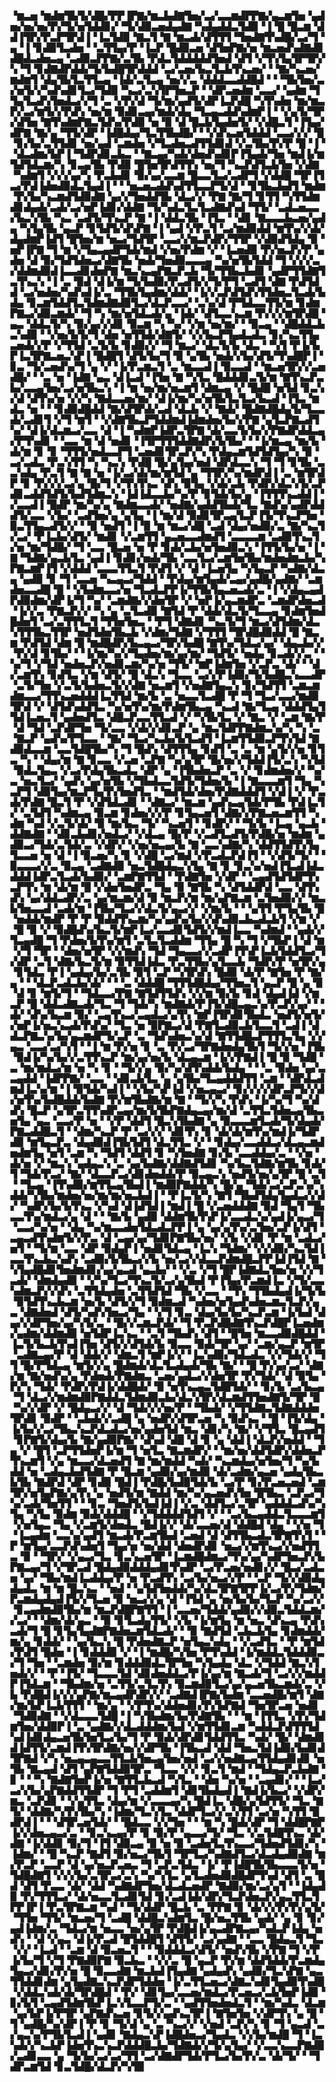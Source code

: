 ▝▆▃▅▝▆▟▆▜▙▜▞▟█▞▛▛▐▛▇▞▆▃▙▟▇▜▅▞▃▞▃▃▆▟▛▛▇▞▄▃▆▜▅▝▄▟▅▞▅▞▅▞▛▞▜▞▅▜▟▟▊▞▝▜▞▟▉▃▅▟▄▟▇▝▚▟▄▟▟▃▜▟▉▝▐▝█▝█▃▆▝▟▟▐▜▛▞▛▃▛▜▛▟▐▝▐▃▜▟▉▝▇▃▜▝▇▝▆▃▟▞▟▜▜▜▝▜▅▟▇▜▚▟█▞▃▞▜▝▄▝▐▝▊▟▉▜▃▟▅▝▝▃▜▜▄▞▛▝▐▃▛▝█▟▉▃▅▝▟▜▅▛▇▞▅▝▆▃▅▟▚▟▇▟▊▟█▟▃▟▅▃▄▝▃▟▉▃▛▛▇▞▃▜▙▝▛▟▃▜▟▟▟▟▟▜▅▟▝▟▜▝▞▜▚▜▄▜▛▜▛▞▚▝▜▝▊▟▇▟▛▟▟▞▜▞▙▟█▜▛▟▟▟▝▃▞▃▅▞▙▃▜▃▙▜▚▃▅▞▝▝▇▞▚▃▅▞▆▟▆▜▝▟▄▜▙▜▃▜▜▃▄▝▐▟▞▃▜▃▄▝▅▞▞▃▝▟▟▟▃▃▟▟█▟▝▝▝▜▙▜▅▞▃▞▅▜▞▞▚▟▚▟▊▜▃▞▜▟▉▝▚▃▞▃▚▜▛▜▅▃▛▝▝▟▛▃▅▟▆▝▃▃▞▝▄▟▆▝▜▜▄▜▃▟▚▜▅▟▃▞▞▜▝▃▝▞▛▞▟▝▜▞▆▞▄▟▜▞▟▛▐▃▛▟█▝▚▜▚▟▅▝▆▞▆▃▛▞▃▞▆▜▞▞▛▟▚▝▅▞▆▝▉▟▊▃▄▞▆▟▞▟▄▝▜▃▄▃▟▟▚▟▆▛▐▝▝▞▄▜▞▜▛▞▟▜▅▝▇▜▚▟▆▛▇▃▜▟▚▞▛▟▉▝▅▝▉▝▟▝█▃▙▜▄▟▅▜▞▝▞▟█▃▜▝▐▜▄▞▟▛▇▝▇▞▄▝▜▜▞▟▛▝▐▟█▟▄▞▜▃▜▜▙▟█▞▝▝▞▟▚▃▅▜▟▟▟▝▃▃▞▞▞▝█▝▊▞▙▞▃▜▜▟▊▝▅▞▄▟▝▃▆▟▅▝▞▜▃▟▅▃▟▜▜▟▊▟▝▞▃▜▙▞▛▞▛▝█▝▐▝▝▟▃▟▆▞▙▛▐▝▜▟▛▟▊▃▙▃▝▝▇▃▄▞▚▟▞▟▅▟▚▟▊▛▐▜▄▟▞▜▅▝▆▟▐▞▆▜▟▜▟▃▆▞▚▝▊▃▄▜▙▝▛▟▉▝█▜▅▜▛▟▜▜▚▝▅▞▜▝▚▃▛▟▜▃▙▜▅▝▞▟▇▝▚▟▆▜▝▞▞▞▄▞▚▝▛▃▙▟▊▝▉▞▄▞▃▃▆▝█▃▃▜▃▞▃▟▛▜▝▞▟▟█▝▜▛▐▜▃▞▛▟▐▟▅▟▉▟▃▜▄▟▐▝▝▝▅▃▅▃▟▟▚▟▜▜▃▃▛▜▞▟▝▝▊▜▙▃▙▟▜▝▆▟▆▝▛▞▙▞▚▃▆▟▜▟▉▟▇▝▄▞▞▜▅▟▟▜▙▝▟▃▞▞▝▛▇▝▇▞▜▝▊▜▜▝▚▜▜▟▆▟▊▟▄▟▞▃▟▞▃▞▅▛▐▟▊▞▟▟▇▝▜▞▚▟▃▜▃▜▃▟▇▟▚▟▝▜▜▞▝▃▟▃▅▃▃▞▙▃▚▜▙▝▚▃▝▃▟▜▞▜▚▃▛▝▇▝▐▝▟▟▃▜▙▝▐▜▃▝▝▟▊▝▇▃▃▃▙▃▅▞▄▟▄▝▚▜▄▜▙▝▄▃▛▝▊▜▟▜▞▟▚▛▇▝▐▝▄▟▝▞▛▃▜▝▃▞▆▟▉▟▟▝▆▜▚▞▞▟▞▟▄▟▆▛▐▟▜▝█▜▅▞▆▝▅▃▞▜▟▜▛▝▃▃▞▞▆▃▛▟▛▞▜▜▛▝▞▟▉▟▜▟▄▝▉▝▅▛▐▛▇▝▜▝▆▝▞▜▄▃▄▟▛▜▟▞▆▟▝▞▅▞▛▟▆▝▞▝▐▃▅▟▉▝▛▞▅▃▛▞▛▝▄▟▅▝▟▝▉▞▜▟▜▟▅▃▞▟▇▜▙▝▅▟▞▜▅▟▉▃▃▃▄▝▚▞▅▜▙▜▟▟▝▜▝▞▞▞▃▞▟▟▆▟▉▟▐▃▃▟▊▟▅▛▇▝▆▃▚▃▄▛▇▃▛▃▙▝▜▞▜▜▙▃▙▟▊▝▄▟▛▜▜▟▇▜▃▜▚▃▚▝▐▝▃▝▉▟▝▟▐▞▆▝▜▞▙▟▉▞▛▃▟▜▞▞▜▞▛▜▝▃▟▜▝▟▇▝▛▟▜▟▟▝▃▞▅▟▅▞▚▟▚▟▐▞▃▝▜▜▙▜▄▟▆▞▟▟▞▝▐▞▞▃▛▟▜▟▚▜▜▟▅▃▜▃▟▞▙▟▄▝▊▃▆▜▟▟▜▃▜▟▆▟▇▟▉▜▃▞▟▃▛▃▃▞▝▃▚▞▟▝▛▜▟▃▃▜▜▞▆▝▊▟▆▛▇▃▞▟▉▃▆▟▞▝▜▝▚▝▆▞▅▜▟▃▟▞▄▝▐▟▞▝▟▜▃▃▚▃▆▝▛▞▞▞▆▜▛▟█▝▄▃▝▟▟▃▜▞▚▝▉▞▄▞▞▟▊▝▉▃▆▝▚▝▚▞▝▞▆▝▅▞▆▞▝▝▉▃▄▝▝▟█▟▟▃▙▃▚▟▉▝▝▞▅▞▙▜▞▜▝▟▅▝▅▜▜▟▞▟▇▜▞▝▞▞▙▃▛▜▄▟▃▟▃▝▊▞▚▃▜▜▄▃▅▟▞▞▛▝▞▜▜▟▝▃▜▞▙▝▊▟▉▞▞▝▜▝▆▃▞▝▟▃▜▞▙▝▟▃▝▝▚▜▝▛▐▞▙▛▐▃▜▛▇▃▅▃▚▛▐▝█▟█▜▝▟▜▞▙▞▜▝▉▝▄▜▙▝▅▟▞▞▙▞▟▜▞▜▚▟█▛▐▝▊▃▝▜▞▃▅▟▚▞▜▝▄▝▞▝▐▞▛▃▆▃▜▝▃▝▆▃▃▟▐▝▉▃▃▟▝▝▆▃▅▜▛▞▞▃▅▟█▞▝▝▃▝▅▝▐▟▇▝▄▃▝▟▐▃▟▝▐▜▅▝▇▝▚▜▃▝█▟▟▟▊▃▜▞▆▝▇▜▚▃▛▃▙▞▃▃▄▜▅▞▃▞▅▜▙▃▚▝▐▝▆▝▅▞▆▞▅▃▆▜▝▟▆▃▄▝▞▝█▟█▝▅▜▟▝▊▃▚▞▟▝▟▜▚▞▅▝▞▞▚▝▇▟▃▃▅▞▆▞▝▟▐▞▆▞▚▞▅▜▙▜▃▜▃▞▙▃▟▝▐▜▃▝▆▟▃▝▅▝▝▝▊▟▉▟█▟▟▝▇▞▟▜▛▟▞▃▟▝▟▃▙▝▞▝▇▟▞▝█▟▇▟█▟▄▜▞▜▃▃▟▞▃▟▊▜▝▞▜▝▆▜▝▝▞▟▇▜▙▃▛▜▟▟▆▟▐▟▆▟▅▞▙▞▞▛▇▝▄▜▃▛▇▃▟▜▚▞▝▟▐▞▟▃▆▃▞▃▃▝▟▝▐▝▚▟▆▛▐▟▛▃▜▛▇▝▟▞▃▃▜▞▙▞▞▛▇▟▛▟▟▃▄▞▛▜▚▟▊▝▝▃▃▝▆▝▟▝▅▟▊▝▐▜▛▜▜▜▟▟▇▟▛▞▙▜▙▞▝▝▐▞▆▃▄▝▆▞▙▝▟▞▆▝▊▝▊▝▜▜▜▞▅▟▃▃▛▜▝▃▅▟▊▜▛▃▛▞▚▝▛▟▄▃▆▜▟▜▟▜▄▞▚▝▉▝▃▞▃▟▃▝▛▃▚▜▜▝▚▝▚▃▚▝▛▟█▝█▞▄▜▄▞▅▟▝▟▛▟▃▃▚▝▜▝▜▝▊▜▙▝▃▃▚▟▄▝▛▃▜▝▇▝▇▝▅▝▐▞▃▞▟▞▆▞▆▜▟▝▄▝▜▜▛▞▚▞▆▟▛▟▐▝▃▝▆▜▛▟▛▝▊▝▛▞▞▞▃▞▄▝█▞▜▝▞▜▚▜▚▃▝▟▚▝▉▜▄▝▞▟▞▃▙▝▛▟▛▞▟▃▚▜▞▃▛▟▊▃▟▟▜▟▜▞▙▟▜▟▆▃▚▝▐▟▐▟▃▃▙▞▚▞▛▝▊▜▟▞▙▞▄▝▐▜▜▜▚▃▟▟▐▝▞▃▃▟▐▝█▟▛▝▆▞▚▞▄▝▇▟▆▃▃▟▞▝▅▟▇▞▄▟▟▜▙▟▞▜▃▝▇▟▚▞▄▟▛▟▟▟▜▞▃▃▝▞▙▞▝▃▟▜▅▞▄▝▄▜▄▝▐▝▆▞▟▝▉▟▊▜▛▃▄▜▃▛▐▜▞▜▚▃▛▜▅▝▉▃▜▜▄▃▟▜▞▞▝▝▉▝▅▟▜▝▐▝▉▝▆▝▆▃▞▟█▝▃▟▝▟▄▞▅▟▉▞▃▝▇▞▚▃▜▞▃▞▝▛▐▃▙▞▟▜▞▝▆▟▊▝▞▃▆▜▜▝▄▃▅▃▃▟▆▟▜▝▃▃▃▃▆▝▃▟▉▜▚▃▜▞▅▝▆▞▜▟█▞▝▜▝▃▃▝█▃▅▝▅▝▛▝▊▟▞▃▙▞▅▜▅▟▉▃▚▝▐▜▜▞▙▞▅▝▐▝▇▝▜▟▇▞▄▃▙▜▃▝▄▟▐▝▊▟▊▞▅▟▞▜▙▝▃▃▜▃▞▃▆▜▅▜▙▞▆▟▅▟▆▃▙▞▚▛▇▃▆▛▐▜▝▞▟▟▟▝▃▃▃▜▜▃▜▝▛▟▜▝▞▝▟▝▐▃▅▜▄▝▚▜▄▃▛▝▚▟▇▞▟▃▄▝▄▟▉▝▊▝▜▝▃▃▅▝▚▃▄▃▞▜▟▟▝▝▛▟▄▞▆▜▄▟▞▃▄▞▄▟█▞▄▟▇▞▝▃▆▟▅▃▃▟█▝█▝▝▞▙▟▆▃▃▞▅▝▜▃▟▃▛▛▐▞▜▜▙▜▄▃▅▃▟▞▃▝▐▝▞▟▄▃▄▟▛▟▉▟▆▞▟▛▐▞▜▝▚▞▝▃▆▟▇▞▞▟▅▜▛▝▞▝▅▛▐▞▄▃▆▟▛▃▝▃▆▟▛▟▅▃▟▝▐▞▞▃▝▛▇▃▛▞▞▝▚▝▄▝▃▜▃▟▉▝▇▜▟▝▛▝▟▟▞▟▃▜▞▜▃▃▄▝▊▟▆▜▅▟█▟▅▜▝▃▞▃▜▜▜▃▜▝▜▜▅▜▅▃▝▝▛▜▝▟▇▟▊▝▚▃▜▞▜▝▆▃▞▟▜▟▆▞▟▃▚▜▜▜▙▃▜▜▛▝▅▟▜▟▅▜▙▃▙▝▞▟▆▞▜▟▇▝▞▜▜▜▝▜▛▟█▟▉▟▟▝█▝▇▃▆▝▛▟▜▟▝▟▆▝█▝▆▟█▟▛▞▙▃▄▃▞▜▛▞▙▟█▝▇▜▚▞▜▟▃▞▄▞▝▟▄▃▙▞▞▝▛▞▟▝▊▜▙▞▝▝▐▞▆▞▚▞▞▜▄▟▅▞▆▞▄▞▆▞▝▜▟▜▞▝▅▟▄▝▊▃▟▞▞▃▝▝▚▞▜▝▞▜▟▝▅▟▅▃▛▞▅▟▊▃▆▞▚▞▅▝▜▜▞▝▆▛▐▟▆▜▅▝▞▃▛▃▝▟▞▝▝▟▞▃▆▜▚▝▊▟▜▃▝▞▆▝▟▜▞▝█▝▟▃▚▝▜▃▃▝▃▞▞▛▐▟▉▞▜▞▙▟█▃▚▃▃▟▛▝▃▜▞▜▅▝▞▃▜▞▙▟▅▃▜▞▞▟▇▝▅▃▆▜▝▞▅▟▇▜▄▃▚▝▊▞▜▟▜▜▝▃▆▃▆▟▆▃▃▞▜▜▚▃▅▟▟▟▐▃▜▜▟▝▆▞▙▝▃▝▅▃▃▜▃▟█▝▛▝▜▝▜▃▞▃▃▞▆▟▉▜▛▟▝▞▝▟▜▟▚▟▟▜▃▝▚▞▅▜▚▞▆▞▛▟▆▜▙▃▄▝▚▃▟▝▇▞▜▃▄▝▟▟▟▜▄▜▜▟▐▃▅▃▜▝▄▟▅▟▜▃▝▟█▃▛▃▃▜▜▃▟▝▞▝▚▜▙▜▃▝▞▝▇▃▝▞▝▃▆▝▇▞▛▝▟▝▜▟▝▃▛▟▛▜▅▝▜▞▃▃▝▞▟▞▞▟▊▃▛▝▄▝▆▃▜▟▛▛▇▟▆▃▚▞▚▝▚▝▃▝▇▃▛▝▄▟▚▞▛▜▃▃▝▝▇▞▝▜▃▞▚▃▙▞▙▜▃▟▜▝▐▃▆▜▜▟▉▃▛▜▚▜▟▝▇▟▉▟▃▃▆▝▃▃▜▟█▜▙▞▚▝▜▝█▟▚▝▟▜▜▜▄▝▊▟▜▝▃▝▃▝▆▝▄▜▞▞▅▝▊▜▃▝▚▝▝▟▄▞▆▝▇▝▊▃▃▝▞▃▅▝▃▛▇▝▚▞▄▜▛▝█▞▅▞▞▜▟▟▐▜▞▃▚▝▚▜▟▝▉▟▃▜▄▃▝▞▃▞▛▟▄▜▙▃▟▃▝▟▛▝▄▝▐▜▙▟▅▃▛▝▃▝▞▝▊▟▆▟▅▞▞▝▚▞▃▝▅▃▜▃▞▝▄▟▚▝▄▞▅▜▙▝▞▜▙▟▃▃▜▟▜▞▜▟▅▞▙▝▐▝▇▃▃▃▆▜▝▜▄▝▚▃▛▜▝▟▉▜▄▞▆▃▛▜▄▜▚▜▅▟▜▃▝▝▆▟▜▟▞▟▅▞▛▟▇▟▟▟▜▝▞▟▐▝▞▝▛▃▟▞▛▟▇▝█▃▜▝▛▝▞▟▜▟▃▟▊▝▝▟▇▃▞▝▆▃▆▝▄▟▚▃▄▜▟▞▛▜▙▝▛▟▐▃▜▞▝▃▜▟▜▝▚▟▆▃▄▝▉▃▆▝▊▟▅▞▞▞▛▝▊▜▄▃▅▜▝▟▇▞▞▛▇▃▅▃▆▜▜▝▚▟▆▝▚▟▝▞▃▜▞▟▞▝▉▝▆▞▙▃▝▜▞▝▚▃▅▜▝▝▊▟▛▞▝▝▜▞▙▝▐▃▄▝▄▃▙▝▟▟▇▟▇▝▝▟▊▃▙▟▊▞▅▟▃▞▝▞▟▃▄▝█▞▛▝▞▃▟▜▃▟▜▞▛▟█▞▅▝▆▟▆▝▄▟▉▃▞▜▟▞▃▜▟▞▃▝▞▟▛▞▝▞▅▞▅▃▄▞▙▝▇▝▃▃▚▟▇▞▚▝▟▟▜▜▟▜▚▜▄▜▃▃▅▝▅▝▟▝▐▝▉▃▅▞▚▝▊▝▞▟█▝▃▞▆▟▝▞▛▃▟▃▛▟▐▜▝▝▞▟▜▞▜▞▝▝▉▃▃▃▞▞▃▝▉▃▄▝▃▟▇▟▉▝▅▃▜▟█▟▄▃▚▜▄▝▇▝▊▝▊▃▚▞▅▟▐▜▃▟▐▟▃▟▟▟▐▟▛▃▜▃▟▞▙▟▉▞▝▃▆▛▇▜▜▟▝▝▛▟▇▜▅▝▞▟▛▝▝▃▄▟▜▟▜▟▛▜▚▃▛▜▚▝▆▝▟▞▆▝█▝▞▟▅▜▅▟▛▃▝▜▄▝▉▝▇▜▙▝▚▝▟▜▟▟▛▟▝▃▃▝▟▜▚▟▚▝▄▞▟▟▃▟▛▞▃▝▄▞▆▃▆▞▟▝▉▝▆▃▛▞▆▝▆▞▄▛▇▃▆▝▃▜▅▟▉▞▞▝▆▃▙▜▅▃▃▟▝▃▟▞▆▝▐▜▙▞▜▃▞▞▟▃▜▞▄▃▞▞▝▞▆▞▙▝▝▝▄▜▜▝▛▜▄▜▙▝█▝▅▟▟▞▆▟▛▝▛▝▛▝▉▟▟▜▚▃▆▞▚▞▄▟▚▞▙▞▞▟▚▟▉▃▙▃▟▃▙▜▝▞▆▝▞▝█▝▉▝▞▝▉▟█▟▚▞▙▃▜▞▆▛▐▃▞▃▃▟▊▜▟▜▞▞▆▟▐▃▃▝▚▟▆▟▝▝▄▟▞▞▜▃▄▟█▝▜▝▛▟▅▞▙▜▚▞▆▜▝▃▜▃▜▃▟▟▆▝▜▜▄▝█▝▚▝▜▝▞▜▙▛▐▝▟▝▆▝▞▜▝▜▛▝▝▟▅▞▅▜▛▝▞▞▆▟▚▝▜▟▝▜▄▃▃▞▞▃▟▛▐▜▚▛▐▃▙▜▟▟▜▃▞▜▞▟▛▝▃▜▝▟▇▞▙▃▜▞▆▝▉▜▜▟▐▟▃▝▛▃▜▜▙▞▄▜▃▃▙▝▜▟▛▞▛▝▅▜▛▞▄▝▊▜▟▃▝▛▐▝▄▟▄▞▙▞▃▜▙▝▉▜▝▃▛▝▚▜▛▟▚▝█▟▉▝▟▞▛▝▇▜▅▝▛▝▇▞▄▝▝▝▟▃▛▃▟▃▙▞▟▞▝▝▝▃▝▟▟▟█▝▜▜▜▟█▟▄▞▜▜▅▃▜▝▄▃▛▝█▝▄▝▉▝▟▝▊▝▆▜▞▜▝▝▜▟▃▃▞▛▇▝▇▜▟▜▜▟▚▝▞▞▆▝▉▞▙▝▊▟▝▟▄▟▐▟▝▞▆▃▛▝█▝▟▟▃▟▇▃▟▞▜▃▝▜▝▜▟▞▚▝▆▟▇▟▞▛▐▜▞▟█▃▄▃▚▞▛▃▛▞▄▞▝▝▟▞▝▟▚▞▙▃▆▝▉▞▝▃▄▜▚▃▞▃▄▟▃▞▄▜▚▝▆▛▐▜▛▟▊▜▙▟▃▝▅▟▜▞▅▜▞▞▅▛▐▞▅▃▚▃▟▞▛▟▚▞▝▜▃▝▅▝▉▛▇▃▞▟▝▛▇▜▃▟▉▃▙▜▃▃▜▝▃▟▐▝▟▟▃▛▇▃▚▞▙▞▄▃▆▟▛▜▞▃▛▝▃▝▜▟▚▟▅▃▚▞▟▝▇▜▜▟█▃▛▜▜▜▃▜▄▝▞▞▄▃▝▃▃▞▃▞▚▜▝▝▐▝▆▝▛▞▅▝▊▝▃▝▛▞▃▞▜▛▇▟▅▟▄▜▙▜▝▜▞▞▅▝▐▜▙▝▉▟▐▞▚▞▙▞▞▃▜▜▚▃▛▝▆▞▄▞▅▞▙▝▟▃▄▃▆▝▐▞▞▛▇▟▐▝█▝▉▝▜▟█▝▃▝▆▞▆▟▃▞▆▝▅▝▚▝▊▝▝▜▞▞▄▝▉▞▚▞▟▜▚▟▟▞▙▟▄▝▝▝▃▝▉▟▅▝▄▞▃▃▄▟▟▝▐▟▛▛▇▞▝▃▃▝▝▟▊▃▙▜▃▝▄▝▄▜▙▞▜▃▄▟▟▟▜▜▝▃▆▝▝▟▛▟▃▟▆▟▐▃▚▞▆▝▐▝▉▜▟▞▚▟▐▝▝▞▙▞▚▛▐▟▝▞▅▃▄▃▞▝▊▞▞▞▞▟▛▃▛▜▞▞▟▞▅▜▚▞▙▟█▟▟▞▙▟▇▝▛▞▆▜▙▟▇▞▆▝▇▝▝▜▞▞▚▝▛▟▚▝▐▞▚▞▜▝▚▞▟▟▚▝█▃▛▝▄▜▛▃▜▜▚▟▛▃▄▞▆▞▙▜▙▛▇▟▄▃▄▞▆▞▟▝▃▜▜▃▜▟▅▃▄▜▙▃▅▜▄▝▄▃▝▃▃▞▛▝▅▝▝▞▛▝▟▟▜▝█▃▚▜▙▟▇▝▄▝▉▃▃▃▆▜▃▟▞▜▞▟▄▟▞▛▇▃▟▟█▃▜▝▝▟▆▞▚▃▛▝▛▝▃▞▞▞▝▟▊▜▚▝▊▝▟▞▟▞▆▜▚▞▆▟▐▞▜▟▛▟▉▝▆▜▄▃▛▃▝▟▄▟▉▟▐▜▙▜▟▜▝▟▃▜▜▃▝▞▝▝▊▟▄▞▃▃▟▟▃▞▟▃▄▃▆▟▅▟▆▜▄▝▅▜▝▃▆▝▚▝▜▟▜▝▟▟▜▝▊▝▚▜▅▟▇▝▊▞▙▝▃▃▟▟▄▞▃▝▝▞▅▝▟▞▅▝▞▝▆▃▚▝▄▟▄▃▚▝▃▝▄▞▙▟▇▞▟▟▇▟▜▟▊▝▚▞▙▃▜▟▇▞▆▜▙▝▊▟▞▜▝▜▟▞▛▃▞▝▇▞▝▟▃▃▛▃▞▟▊▟▅▟▟▞▛▝▉▃▄▃▚▝▅▟▜▞▅▞▄▜▛▝█▝▃▜▝▝▜▃▄▝▐▜▚▟▉▞▆▜▜▃▄▜▙▟▐▝▆▟▉▛▇▟▟▞▚▝█▞▄▝▜▟▞▃▞▃▛▃▚▞▚▟▟▞▚▜▙▞▆▟▅▞▅▞▆▞▆▞▅▃▙▟▐▝▝▛▐▃▜▞▚▝▇▜▝▜▙▟▜▟▄▜▄▟▃▞▞▟▞▝▚▟▛▞▙▞▙▜▚▃▝▞▚▟▝▟▐▟▜▟▐▝▆▟▐▝█▝▞▃▅▟▟▟▇▝▉▟▝▜▄▜▝▜▙▃▃▜▚▞▆▟▃▞▄▝▟▝▝▝▇▞▙▝▄▟▉▝▟▟▆▜▙▜▚▛▐▞▃▃▟▃▚▞▄▟▐▞▄▃▞▜▝▃▃▞▚▞▅▝▝▟▄▝▚▞▆▃▃▟▅▜▟▃▟▃▛▛▐▝▄▝▄▞▄▜▚▞▃▜▅▞▃▛▐▞▟▜▝▃▄▃▟▜▚▟▆▜▞▞▛▃▝▟▝▃▄▞▄▞▜▟▊▛▇▜▙▞▅▞▝▞▙▝▞▟▊▝▛▝▆▝▃▟▃▞▅▜▝▝▜▞▆▝▃▃▝▟▛▝▉▟▄▛▐▝▅▟▊▜▟▃▄▝▐▃▚▝▜▟▆▞▝▞▞▟▉▞▚▃▜▟▐▃▃▜▚▃▙▃▚▟▚▝▃▟▉▞▙▜▙▃▞▞▙▝▅▞▃▞▞▟▃▃▛▟▆▟█▃▛▛▐▟▐▜▟▝▇▝▚▜▄▟█▟▊▜▅▟▆▟▊▞▄▞▄▃▟▝▄▃▙▞▝▝▞▃▝▞▜▝█▛▐▟▇▟▃▜▅▞▅▝▞▞▜▃▟▞▝▟▆▟▄▟▉▝▝▞▚▞▜▃▞▜▚▃▜▞▃▞▄▜▙▟▝▛▐▜▄▞▛▃▆▟▐▃▝▞▜▞▃▃▚▟▆▃▛▞▞▟▚▝▃▜▜▟▄▟▅▝▃▜▜▟▜▟▝▜▙▝▞▃▃▝▝▜▚▝▜▜▙▟▄▟▐▞▜▞▙▝▉▜▟▜▚▃▙▃▆▝▅▞▙▝▟▜▞▞▜▝▉▟▆▃▟▝▚▟▅▞▅▜▄▟▚▟▅▃▆▃▜▃▛▞▄▃▝▟▇▟▅▟▝▟▜▞▚▟▚▜▅▃▞▜▄▝▝▞▜▝▊▃▝▟▄▞▙▞▙▞▚▃▛▃▆▝▐▞▙▟▝▟▄▞▞▟▛▜▅▞▄▞▚▜▞▃▝▝█▞▞▃▆▃▛▟▞▝▜▝▛▃▛▟█▟▇▜▚▃▛▟█▛▐▃▅▟▆▞▄▟▆▞▟▟▆▟▉▝▅▜▟▛▐▃▚▃▝▝▃▜▝▜▙▟▚▝▟▜▝▝█▜▅▝▆▃▃▟▉▟█▟▟▝▐▃▜▞▙▃▙▜▚▟▐▜▅▝▟▜▞▞▟▜▟▞▙▝▉▃▃▝▉▟▞▜▛▝▄▞▝▃▆▞▄▃▛▝▆▜▛▝▃▟▇▃▄▞▛▝▟▝▟▟▞▞▝▟▆▃▜▝▆▛▐▞▞▝▐▃▚▟▉▞▜▟▃▟▃▝▞▞▜▟▞▞▝▜▜▝█▞▛▜▟▃▄▝▆▜▞▞▄▝█▟▆▟▞▟▃▜▃▟▄▟▞▜▙▝▇▞▝▝█▝▛▞▄▞▃▞▝▟▇▞▆▝▇▞▅▟▚▞▄▝▛▟▅▟▞▛▇▟▆▃▝▃▅▞▄▟▃▞▞▟▅▜▛▝▛▞▜▟▞▝▟▝▉▜▄▝▛▞▚▝▜▟▞▝▛▟▛▞▛▟▐▞▟▟█▟▞▝▉▝▅▜▚▃▄▃▜▟█▜▟▞▝▝▊▞▙▝▃▞▙▃▄▝▜▝▟▃▞▞▆▟▆▟▉▛▇▟▟▃▜▟▆▟▉▃▙▞▟▃▚▜▛▞▟▃▆▟▜▜▅▟▇▜▞▜▛▝█▝▚▞▞▟▛▝▞▝█▟▄▃▞▞▝▟▝▜▟▞▞▞▅▞▛▝▝▜▙▟▞▝▞▜▜▟▇▃▜▟▇▟▟▟▅▜▛▟▊▝▉▟▛▝▝▃▙▟▞▞▃▟█▝▄▝▅▟▛▞▟▜▛▃▅▝▚▝▉▟▚▃▝▝█▝▐▜▞▟▄▝▐▞▙▞▞▃▞▜▙▃▚▃▛▟▃▟▃▞▅▞▄▟▅▜▟▝▆▃▝▟▊▞▚▝▇▞▝▞▜▜▃▝█▃▄▟▜▝▊▛▇▜▞▟▄▞▙▝▇▞▄▟▉▛▇▞▝▟▚▟▝▟█▝▟▝▊▝▄▝▟▟▐▝▟▃▛▞▅▟▟▝▝▜▄▝▞▝█▜▝▃▛▜▜▟▅▛▐▞▆▝▜▝▅▜▃▝▇▃▆▟▛▞▝▝▆▞▅▞▟▟▜▟▛▞▟▟▅▃▛▜▚▃▆▜▝▞▄▝▆▃▃▞▟▃▅▟▜▝▇▝▆▞▆▟▟▝▚▟▞▝▚▃▆▟▄▞▅▜▅▞▜▝▚▞▙▟▟▝▅▝▃▟▄▃▙▟▜▟▇▝▛▝█▃▆▝▄▟▉▞▄▞▆▟▉▝▟▞▃▟▆▞▄▃▅▝▄▟▄▜▙▃▙▜▙▝▇▟▛▟▝▟▛▝▊▟▉▝█▟▐▝▛▟█▞▙▟▉▜▟▞▙▝▃▞▛▝▊▞▛▃▅▃▅▟▝▃▆▜▛▞▅▜▄▛▇▞▄▜▚▝▄▝▅▟▜▞▆▝▇▟▟▝▆▞▚▞▄▃▅▟▚▜▅▝█▜▙▃▝▃▛▃▞▜▚▞▃▟▞▜▅▜▜▝▝▝▊▃▝▜▅▟▜▞▙▟▐▟▐▝▞▃▝▟▟▜▃▞▃▜▛▝▄▟▟▟▃▟▚▞▚▜▄▝▚▜▄▝▉▟▆▝▉▟▞▟▟▟█▝▝▞▜▟▟▟▟▜▟▜▝▞▝▝▃▞▙▃▄▟▟▃▜▃▃▃▆▜▝▞▅▜▄▃▝▜▄▝▞▃▆▜▞▟▅▟▃▝█▟▐▞▞▝▟▞▃▃▅▞▟▝▟▟█▟▝▟▄▝▝▞▅▝▜▝▐▃▄▟▆▝▃▃▚▞▄▟▜▝▆▃▟▞▛▃▆▜▙▟▝▃▅▟▝▟▝▟▜▜▙▃▟▃▜▛▇▜▚▜▝▝▛▝▆▜▄▞▃▃▛▟▚▟▅▜▝▜▄▞▅▝▅▞▟▟▝▟▅▟▛▟▊▝▅▃▞▞▆▜▚▃▞▞▅▟▜▜▃▝▉▝▝▜▛▞▝▞▄▃▞▜▃▝▊▃▚▃▅▜▛▝▐▃▆▟█▟▆▃▞▜▚▞▄▞▚▟▛▜▅▃▛▞▙▛▇▃▄▞▜▝▞▜▛▃▟▝█▟▄▟▉▟▟▟▄▟▊▜▚▟▛▝▃▞▛▃▅▞▅▟▊▞▞▝█▃▞▃▟▃▅▝▄▞▝▜▙▞▆▟▐▃▟▟▄▞▛▝▅▝▛▃▟▜▚▝▃▞▙▞▅▃▞▞▛▝▝▃▛▝▜▞▞▟▉▟▄▟▄▟▃▝▆▝▆▝█▃▚▃▝▝▅▟▝▝▄▜▟▜▅▟▟▞▚▞▟▃▜▛▇▜▛▛▐▞▃▞▛▞▜▟▆▞▛▃▆▟▄▟▄▟▐▜▞▞▜▃▅▝▉▝▅▃▞▞▄▝▟▝▐▜▟▝▄▝▅▞▙▞▙▞▜▃▛▝▚▞▃▞▞▝▊▃▄▟▆▟▉▜▙▞▆▝▆▃▛▟█▛▇▜▜▝▐▝▃▃▅▞▜▟▟▞▄▟▉▞▞▟▉▃▜▟▟▃▆▞▞▃▞▝▝▟▆▞▟▞▄▃▝▝▉▝▊▜▃▟▄▜▜▞▝▞▙▝▐▞▆▜▄▝▆▝▅▃▝▟▚▃▄▝▛▟▚▃▟▞▜▝█▝▊▜▄▜▄▟▇▛▇▟▅▃▆▜▟▃▟▞▝▝▉▝▇▟▜▟▝▃▙▃▙▜▄▝▊▟▆▟▟▞▆▞▄▝▊▟▟▞▝▝▄▞▙▃▚▝█▝▛▟▅▟▇▃▛▝▅▜▄▃▚▟▄▝▝▞▃▟▜▃▝▝▛▝▆▜▟▞▛▟▜▝█▟▅▝▐▝▊▟▟▟▉▝▞▝▐▝▆▟█▞▚▜▅▝▛▜▚▟▟▝▐▞▆▟▟▃▜▟▟▟▉▃▞▜▝▜▅▝▝▃▆▟▅▝▉▞▆▝▊▟▟▟▉▟▃▜▛▜▅▝▚▜▄▟▄▝▟▃▝▞▜▟▟▝▇▃▚▜▅▟▞▞▝▝▛▝▐▜▞▝▜▃▃▃▜▟▝▟▊▟▅▟▟▃▞▛▐▞▄▞▆▝▇▃▟▞▜▝▃▞▞▞▆▟▟▛▐▜▟▃▆▝▝▜▙▟▆▞▅▝▃▜▜▞▃▜▃▜▚▝▉▃▆▟▉▜▃▞▄▞▄▃▅▜▙▃▆▟▞▃▝▞▙▝▛▟█▟▐▞▞▞▄▛▇▞▆▃▄▟▛▟▛▞▞▝▃▟▇▟▐▛▇▞▙▟▆▝▃▃▅▟█▞▆▜▝▟▇▞▆▞▙▛▐▃▙▜▜▜▝▝▆▞▄▝▝▞▛▜▚▞▟▟▅▟▊▞▛▞▙▛▇▟▝▜▅▜▛▃▅▝▅▟▊▝▜▟▉▟▇▝▝▞▟▃▃▃▜▟█▝▐▝▚▜▙▟▆▞▙▞▛▟▇▜▙▝▝▝▆▝▐▜▜▃▝▞▛▞▜▟▆▜▅▞▟▟▉▛▐▝▃▝▄▟▇▞▞▟▃▟▟▟▆▞▙▟▝▞▆▜▜▟▊▃▆▝▚▟▟▃▛▟▜▜▜▟▚▟▐▟▊▟▄▃▅▜▙▜▅▜▃▞▙▞▜▝▛▝▉▟▞▟▛▟▊▜▟▟▜▜▃▝▚▟▞▝█▞▝▟▆▟▊▟▐▟▜▜▞▃▆▟▐▜▚▜▛▟▇▞▅▞▞▟▛▜▙▝▐▜▙▃▟▝▟▟▝▜▅▃▜▟▐▟▉▞▙▟▊▟▜▛▇▟▝▞▚▝▅▃▄▃▄▃▃▜▜▃▙▜▅▃▄▜▅▞▅▟▝▃▞▞▅▟▇▃▄▜▜▟▄▟▊▟▊▝▅▜▙▝▇▃▄▟▝▟▜▝▄▛▇▜▟▟▉▜▛▃▝▜▃▃▝▞▞▝▊▃▜▝▆▟▝▝▜▟▄▃▛▃▙▟▇▝▊▝▝▝▚▝▇▟▇▜▅▛▐▞▅▝▇▜▜▃▙▃▟▝▚▜▃▝▝▟▅▝▚▞▅▝▝▃▄▟▊▞▝▝▐▃▞▃▞▞▙▞▄▛▇▟▟▜▜▟▛▝▜▝▛▜▝▃▟▟▆▜▝▟▊▜▙▟▄▟▐▝▇▟▐▞▙▃▞▝▞▟▛▞▆▃▝▃▛▟▊▝▝▞▄▜▜▃▝▟▄▞▆▝▞▃▃▃▄▞▚▝█▟▐▃▝▟█▞▄▜▟▜▜▞▝▜▃▝▇▜▞▝▟▟▇▞▚▜▚▜▙▞▚▝▐▟▆▞▜▃▚▜▃▝▟▟▛▜▃▞▞▃▚▜▜▝▃▞▅▝▚▜▜▝█▟▛▟▐▝▝▝▟▜▛▃▅▜▟▞▝▝█▟▃▃▝▞▞▜▅▝▝▝▆▝▚▝█▟▞▟▛▝▜▝▟▟█▛▇▛▐▞▞▟▅▃▄▃▞▃▝▝▊▃▚▃▄▞▛▝▊▝▉▞▛▝▄▃▃▞▜▞▝▜▃▝▞▃▜▟█▜▚▃▝▟▞▟▇▝▐▞▟▟▊▝▉▞▜▝▐▜▝▟▉▃▄▝▉▝▅▝▉▝▃▟▅▜▃▜▚▃▃▞▜▟▅▟▜▟▊▞▚▝▐▟▆▞▝▝█▝▚▃▛▝▇▟▜▝▉▞▅▃▞▜▙▜▝▜▛▜▃▞▚▟▇▟▜▃▞▟▃▟▄▟▉▟▇▝▆▞▛▃▛▝▃▃▛▝▟▝▄▞▅▃▛▃▅▃▝▜▝▃▛▃▜▟▃▝▐▞▝▛▐▟█▜▙▜▙▃▃▃▜▞▅▝▜▟█▟▇▜▝▞▞▞▙▞▃▜▛▃▞▃▚▝▚▞▚▜▃▝▄▜▃▟▅▟▉▟█▟▛▜▚▟▝▟▜▝▃▝█▟▝▟▜▝▛▃▃▝▟▞▝▟▟▝▚▟▇▟▛▜▅▞▟▃▟▃▅▟▛▝▇▟▉▞▆▞▃▞▄▜▝▝▐▟▄▟▉▝▛▞▜▜▜▃▞▝▟▞▅▃▃▜▃▟▊▜▟▝▊▞▃▟▐▟▞▟▛▞▜▃▛▟▅▃▛▞▄▃▜▜▃▜▛▛▐▛▐▝▛▃▜▛▇▃▆▝▚▟▝▝▜▞▟▟▛▝█▃▙▝▃▝▛▛▇▝▊▝▟▞▞▞▛▞▛▞▄▜▞▝▜▜▅▝▜▜▞▝▆▃▅▞▜▝▃▟█▝▟▟█▃▚▟▆▜▃▝█▞▅▃▜▜▙▝▄▟▞▝▄▝▊▝▊▞▄▟▐▟▆▞▃▝▜▟▃▞▆▝▅▃▃▝▅▞▄▜▛▝▛▟█▟▐▞▄▃▟▛▇▃▄▞▚▟▃▛▐▟▄▝▅▟▚▝▝▟▝▞▄▃▝▟▐▞▛▃▟▝█▜▟▟█▜▝▟▜▜▞▝▃▞▄▟▇▝▝▃▃▝█▟▄▃▜▝▜▃▝▞▞▝▐▃▟▝▝▃▆▝▟▝▉▃▅▃▜▝▝▝▉▟▟▟▃▞▟▜▞▝▅▟▚▜▙▝▞▛▇▝▜▝▞▛▐▞▙▞▜▝▞▜▝▛▇▟▉▛▇▝▉▃▙▃▝▝▞▞▃▝█▝▄▃▛▝▛▞▆▝▟▟▜▟▟▞▛▃▆▟▄▜▄▃▞▟▊▞▛▞▅▝█▝▉▃▃▟▇▝▆▃▙▟▐▜▄▟▇▝▄▟▄▟▚▝▄▟▉▞▜▃▚▛▇▝▄▃▜▜▟▟▊▟▆▝▄▜▄▟▇▃▚▃▛▟▛▜▟▟▅▝▐▞▃▜▜▃▅▃▞▟▇▃▚▟▊▜▄▟▉▜▚▟█▝▞▟▟▃▚▟▞▟▞▜▛▟█▟▝▝▛▞▝▟▊▜▄▞▃▃▅▞▆▟▃▞▛▃▅▃▞▃▙▜▅▛▐▟▉▝▊▞▙▜▝▃▄▟▜▟▆▜▙▛▐▃▚▜▃▃▛▜▞▃▝▝▄▟▜▜▅▟▅▟▃▜▝▝▆▞▚▟▃▝▟▃▆▝▄▞▙▛▐▞▛▜▛▝▄▛▇▟▚▃▅▝▊▜▞▞▄▟▚▃▜▛▐▝▇▜▅▜▅▝▞▟▛▜▚▝▄▝█▝▜▝▄▟█▞▚▞▟▛▐▝▛▝▊▝▜▞▟▝▄▝▃▝▚▃▞▞▝▞▅▟▝▃▛▞▚▝▊▝▜▝▄▃▟▝▃▞▄▃▚▞▛▜▙▜▃▟▐▝▄▟▊▝▇▟▄▃▚▛▐▟█▟▅▃▞▜▄▟▃▝▞▞▙▞▆▟█▝▜▝▐▃▚▟▞▞▚▃▙▛▐▟▅▜▚▃▚▃▛▟▟▟█▃▙▞▜▟▇▟▞▞▜▞▄▜▄▞▝▞▃▃▚▃▃▛▇▟▉▞▃▟▊▃▃▝▄▝▜▞▙▞▃▞▃▞▜▜▝▃▞▟▇▟▛▜▟▞▛▜▃▞▙▞▛▞▃▝▟▞▜▞▝▝▜▟▛▃▆▜▟▝▊▃▜▟█▞▟▃▛▞▚▜▉
